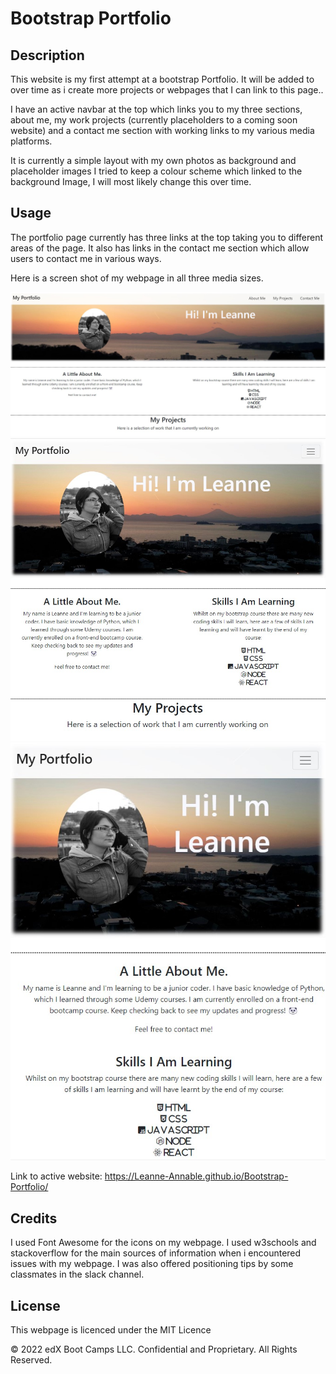 # Bootstrap Portfolio

## Description 

This website is my first attempt at a bootstrap Portfolio. It will be added to over time as i create more projects or webpages that I can link to this page.. 

I have an active navbar at the top which links you to my three sections, about me, my work projects (currently placeholders to a coming soon website) and a contact me section with working links to my various media platforms.

It is currently a simple layout with my own photos as background and placeholder images I tried to keep a colour scheme which linked to the background Image, I will most likely change this over time.


## Usage 

The portfolio page currently has three links at the top taking you to different areas of the page. It also has links in the contact me section which allow users to contact me in various ways.

Here is a screen shot of my webpage in all three media sizes.

![portfolio-large](images/Large-screen.jpg)
![portfolio-medium](images/Medium-screen.jpg)
![portfolio-small](images/Small-screen.jpg)

Link to active website: https://Leanne-Annable.github.io/Bootstrap-Portfolio/


## Credits

I used Font Awesome for the icons on my webpage. I used w3schools and stackoverflow for the main sources of information when i encountered issues with my webpage. I was also offered positioning tips by some classmates in the slack channel.


## License

This webpage is licenced under the MIT Licence

© 2022 edX Boot Camps LLC. Confidential and Proprietary. All Rights Reserved.